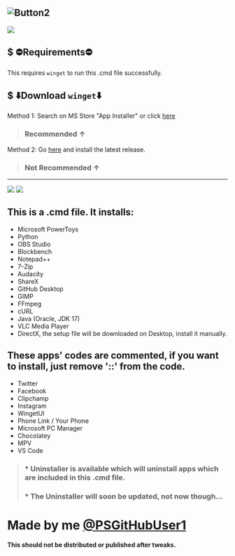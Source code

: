 
![Button2](https://user-images.githubusercontent.com/90406016/216652311-b187c43b-ac0c-4b35-a26c-b10dc6c49123.png)
----
![](https://img.shields.io/badge/Made%20by-PSGitHubUser1-blue)

## $ ⛔Requirements⛔ 
 This requires `winget` to run this .cmd file successfully.
 
 ## $ ⬇️Download `winget`⬇️ 
 
 Method 1: Search on MS Store "App Installer" or click [here](https://apps.microsoft.com/store/detail/app-installer/9NBLGGH4NNS1) 
 > ### Recommended ↑
 
 Method 2: Go [here](https://github.com/microsoft/winget-cli/releases) and install the latest release. 
 > ### Not Recommended ↑
 
----------
![](https://img.shields.io/github/release-date/PSGitHubUser1/Windows-Essentials-Apps-Installer)
![](https://img.shields.io/github/v/release/PSGitHubUser1/Windows-Essentials-Apps-Installer?include_prereleases)

## This is a .cmd file. It installs:
 * Microsoft PowerToys
 * Python
 * OBS Studio
 * Blockbench
 * Notepad++
 * 7-Zip
 * Audacity
 * ShareX
 * GitHub Desktop
 * GIMP
 * FFmpeg
 * cURL
 * Java (Oracle, JDK 17)
 * VLC Media Player
 * DirectX, the setup file will be downloaded on Desktop, install it manually.
 ## These apps' codes are commented, if you want to install, just remove '::' from the code.
  * Twitter
  * Facebook
  * Clipchamp
  * Instagram
  * WingetUI
  * Phone Link / Your Phone
  * Microsoft PC Manager
  * Chocolatey
  * MPV
  * VS Code

 > ### * Uninstaller is available which will uninstall apps which are included in this .cmd file.
> ### * The Uninstaller will soon be updated, not now though...

# Made by me [@PSGitHubUser1](https://github.com/PSGitHubUser1)
#### This should not be distributed or published after tweaks.
